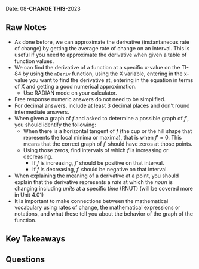 Date: 08-**CHANGE THIS**-2023

## Raw Notes

- As done before, we can approximate the derivative (instantaneous rate of change) by getting the average rate of change on an interval. This is useful if you need to approximate the derivative when given a table of function values.
- We can find the derivative of a function at a specific x-value on the TI-84 by using the `nDeriv` function, using the X variable, entering in the x-value you want to find the derivative at, entering in the equation in terms of X and getting a good numerical approximation.
	- Use RADIAN mode on your calculator.
- Free response numeric answers do not need to be simplified.
- For decimal answers, include at least 3 decimal places and don't round intermediate answers.
- When given a graph of $f$ and asked to determine a possible graph of $f'$, you should identify the following:
	- When there is a horizontal tangent of $f$ (the cup or the hill shape that represents the local minima or maxima), that is when $f'=0$. This means that the correct graph of $f'$ should have zeros at those points.
	- Using those zeros, find intervals of which $f$ is increasing or decreasing.
		- If $f$ is increasing, $f'$ should be positive on that interval.
		- If $f$ is decreasing, $f'$ should be negative on that interval.
- When explaining the meaning of a derivative at a point, you should explain that the derivative represents a *rate* at which the *noun* is changing including *units* at a specific *time* (RNUT) (will be covered more in Unit 4.01)
- It is important to make connections between the mathematical vocabulary using rates of change, the mathematical expressions or notations, and what these tell you about the behavior of the graph of the function.

## Key Takeaways



## Questions

